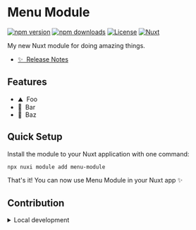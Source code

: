 <!--
Get your module up and running quickly.

Find and replace all on all files (CMD+SHIFT+F):
- Name: Menu Module
- Package name: menu-module
- Description: My new Nuxt module
-->

# Menu Module

[![npm version][npm-version-src]][npm-version-href]
[![npm downloads][npm-downloads-src]][npm-downloads-href]
[![License][license-src]][license-href]
[![Nuxt][nuxt-src]][nuxt-href]

My new Nuxt module for doing amazing things.

- [✨ &nbsp;Release Notes](/CHANGELOG.md)
<!-- - [🏀 Online playground](https://stackblitz.com/github/your-org/menu-module?file=playground%2Fapp.vue) -->
<!-- - [📖 &nbsp;Documentation](https://example.com) -->

## Features

<!-- Highlight some of the features your module provide here -->
- ⛰ &nbsp;Foo
- 🚠 &nbsp;Bar
- 🌲 &nbsp;Baz

## Quick Setup

Install the module to your Nuxt application with one command:

```bash
npx nuxi module add menu-module
```

That's it! You can now use Menu Module in your Nuxt app ✨


## Contribution

<details>
  <summary>Local development</summary>
  
  ```bash
  # Install dependencies
  npm install
  
  # Generate type stubs
  npm run dev:prepare
  
  # Develop with the playground
  npm run dev
  
  # Build the playground
  npm run dev:build
  
  # Run ESLint
  npm run lint
  
  # Run Vitest
  npm run test
  npm run test:watch
  
  # Release new version
  npm run release
  ```

</details>


<!-- Badges -->
[npm-version-src]: https://img.shields.io/npm/v/menu-module/latest.svg?style=flat&colorA=020420&colorB=00DC82
[npm-version-href]: https://npmjs.com/package/menu-module

[npm-downloads-src]: https://img.shields.io/npm/dm/menu-module.svg?style=flat&colorA=020420&colorB=00DC82
[npm-downloads-href]: https://npm.chart.dev/menu-module

[license-src]: https://img.shields.io/npm/l/menu-module.svg?style=flat&colorA=020420&colorB=00DC82
[license-href]: https://npmjs.com/package/menu-module

[nuxt-src]: https://img.shields.io/badge/Nuxt-020420?logo=nuxt.js
[nuxt-href]: https://nuxt.com
